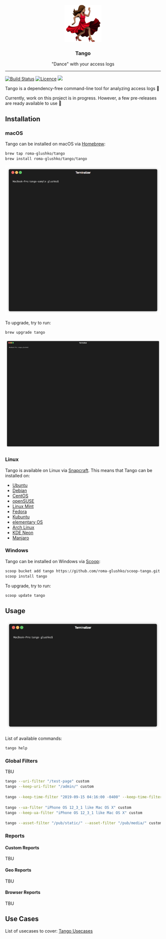 <p align="center">
  <img alt="Tango Logo" src="https://raw.githubusercontent.com/roma-glushko/tango/master/doc/tango-logo.png" height="120" />
  <h3 align="center">Tango</h3>
  <p align="center">"Dance" with your access logs</p>
</p>

---

<p align="center">
  
  [![Build Status](https://travis-ci.org/roma-glushko/tango.svg?branch=master)](https://travis-ci.org/roma-glushko/tango)
  [![Licence](https://img.shields.io/github/license/roma-glushko/tango)](https://github.com/roma-glushko/tango/blob/master/LICENSE)
  <img src="https://img.shields.io/badge/WIP-Work%20In%20Progress-yellow.svg" />
</p>

Tango is a dependency-free command-line tool for analyzing access logs 💃

Currently, work on this project is in progress. 
However, a few pre-releases are ready available to use 🎉

## Installation

### macOS

Tango can be installed on macOS via <a href="https://brew.sh/">Homebrew</a>:

```bash
brew tap roma-glushko/tango
brew install roma-glushko/tango/tango
```

<p align="center">
    <img src="https://raw.githubusercontent.com/roma-glushko/tango/master/doc/tango-install-homebrew.gif" />
</p>

To upgrade, try to run:

```bash
brew upgrade tango
```

<p align="center">
    <img src="https://raw.githubusercontent.com/roma-glushko/tango/master/doc/tango-upgrade-homebrew.gif" />
</p>

### Linux

Tango is available on Linux via <a href="https://snapcraft.io/tango">Snapcraft</a>.
This means that Tango can be installed on:

- <a href="https://snapcraft.io/install/tango/ubuntu">Ubuntu</a>
- <a href="https://snapcraft.io/install/tango/debian">Debian</a>
- <a href="https://snapcraft.io/install/tango/centos">CentOS</a>
- <a href="https://snapcraft.io/install/tango/opensuse">openSUSE</a>
- <a href="https://snapcraft.io/install/tango/mint">Linux Mint</a>
- <a href="https://snapcraft.io/install/tango/fedora">Fedora</a>
- <a href="https://snapcraft.io/install/tango/kubuntu">Kubuntu</a>
- <a href="https://snapcraft.io/install/tango/elementary">elementary OS</a>
- <a href="https://snapcraft.io/install/tango/arch">Arch Linux</a>
- <a href="https://snapcraft.io/install/tango/kde-neon">KDE Neon</a>
- <a href="https://snapcraft.io/install/tango/manjaro">Manjaro</a>

### Windows

Tango can be installed on Windows via <a href="https://scoop.sh/">Scoop</a>:

```bash
scoop bucket add tango https://github.com/roma-glushko/scoop-tango.git
scoop install tango
```

To upgrade, try to run:

```bash
scoop update tango
```

## Usage

<p align="center">
    <img src="https://raw.githubusercontent.com/roma-glushko/tango/master/doc/tango.gif" />
</p>

List of available commands:

```bash
tango help
```

### Global Filters

TBU

```bash
tango --uri-filter "/test-page" custom
tango --keep-uri-filter "/admin/" custom

tango --keep-time-filter "2019-09-15 04:16:00 -0400" --keep-time-filter "2019-09-15 04:35:00 -0400" custom

tango --ua-filter "iPhone OS 12_3_1 like Mac OS X" custom
tango --keep-ua-filter "iPhone OS 12_3_1 like Mac OS X" custom

tango --asset-filter "/pub/static/" --asset-filter "/pub/media/" custom
```

### Reports

#### Custom Reports

TBU

#### Geo Reports

TBU

#### Browser Reports

TBU

## Use Cases

List of usecases to cover: <a href="https://github.com/roma-glushko/tango/blob/master/doc/use-cases.md">Tango Usecases</a>